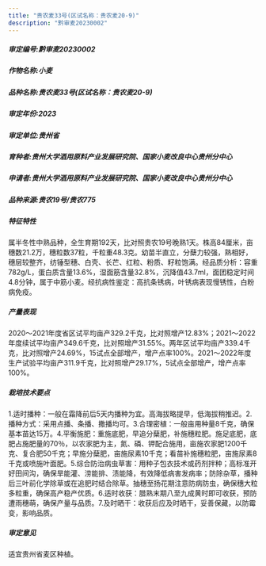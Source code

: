 ```yaml
---
title: "贵农麦33号(区试名称：贵农麦20-9)"
description: "黔审麦20230002"
---
```

##### 审定编号:黔审麦20230002

##### 作物名称:小麦

##### 品种名称:贵农麦33号(区试名称：贵农麦20-9)

##### 审定年份:2023

##### 审定单位:贵州省

##### 育种者:贵州大学酒用原料产业发展研究院、国家小麦改良中心贵州分中心

##### 申请者:贵州大学酒用原料产业发展研究院、国家小麦改良中心贵州分中心

##### 品种来源:贵农19号/贵农775

##### 特征特性
属半冬性中熟品种，全生育期192天，比对照贵农19号晚熟1天。株高84厘米，亩穗数21.2万，穗粒数37粒，千粒重48.3克。幼苗半直立，分蘖力较强，熟相好，穗层较整齐，纺锤型穗、白壳、长芒、红粒、粉质、籽粒饱满。经品质分析：容重782g/L，蛋白质含量13.6%，湿面筋含量32.8%，沉降值43.7ml，面团稳定时间4.8分钟，属于中筋小麦。经抗病性鉴定：高抗条锈病，叶锈病表现慢锈性，白粉病免疫。

##### 产量表现
2020～2021年度省区试平均亩产329.2千克，比对照增产12.83%；2021～2022年度续试平均亩产349.6千克，比对照增产31.55%。两年区试平均亩产339.4千克，比对照增产24.69%，15试点全部增产，增产点率100%。2021～2022年度生产试验平均亩产311.9千克，比对照增产29.17%，5试点全部增产，增产点率100%。

##### 栽培技术要点
1.适时播种：一般在霜降前后5天内播种为宜。高海拔略提早，低海拔稍推迟。2.播种方式：采用点播、条播、撒播均可。3.合理密植：一般亩用种量8千克，确保基本苗达15万。4.平衡施肥：重施底肥，早追分蘖肥，补施穗粒肥。施足底肥，底肥占施肥量的70％，以农家肥为主，氮、磷、钾配合施用，亩施农家肥1200千克、复合肥50千克；早施分蘖肥，亩施尿素10千克；看苗补施穗粒肥，亩施尿素8千克或喷施叶面肥。5.综合防治病虫草害：用种子包衣技术或药剂拌种；高标准开好田间沟，确保旱能灌、涝能排、渍能降，有效降低病害发病率；防除杂草，播种后三叶前化学除草或在追肥时结合除草。抽穗至扬花期注意防病防虫，确保穗大粒多粒重，确保高产稳产优质。6.适时收获：腊熟末期八至九成黄时即可收获，预防遭雨穗萌，确保产量与品质。7.及时晒干：收获后应及时晒干，妥善保藏，以防霉变，影响品质。

##### 审定意见
适宜贵州省麦区种植。
